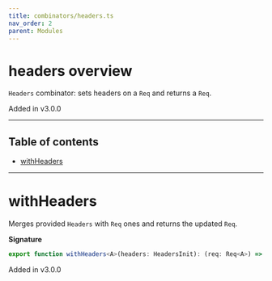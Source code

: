 ```yaml
---
title: combinators/headers.ts
nav_order: 2
parent: Modules
---
```


# headers overview

`Headers` combinator: sets headers on a `Req` and returns a `Req`.

Added in v3.0.0

---

<h2 class="text-delta">Table of contents</h2>

- [withHeaders](#withheaders)

---

# withHeaders

Merges provided `Headers` with `Req` ones and returns the updated `Req`.

**Signature**

```ts
export function withHeaders<A>(headers: HeadersInit): (req: Req<A>) => Req<A> { ... }
```

Added in v3.0.0
